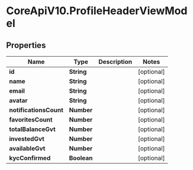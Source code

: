 # CoreApiV10.ProfileHeaderViewModel

## Properties
Name | Type | Description | Notes
------------ | ------------- | ------------- | -------------
**id** | **String** |  | [optional] 
**name** | **String** |  | [optional] 
**email** | **String** |  | [optional] 
**avatar** | **String** |  | [optional] 
**notificationsCount** | **Number** |  | [optional] 
**favoritesCount** | **Number** |  | [optional] 
**totalBalanceGvt** | **Number** |  | [optional] 
**investedGvt** | **Number** |  | [optional] 
**availableGvt** | **Number** |  | [optional] 
**kycConfirmed** | **Boolean** |  | [optional] 


